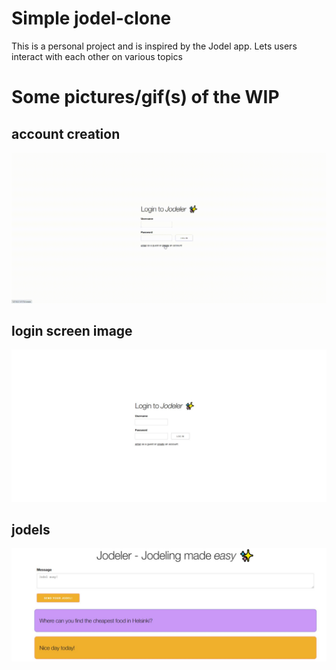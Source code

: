 # Simple jodel-clone

This is a personal project and is inspired by the Jodel app. Lets users interact with each other on various topics

# Some pictures/gif(s) of the WIP

## account creation

![GIF of account creation](./docs/jodelercreate.gif)

## login screen image

![Image of the login screen](./docs/wip1.JPG)

## jodels

![Image of the jodels (wip)](./docs/wip2.JPG)
